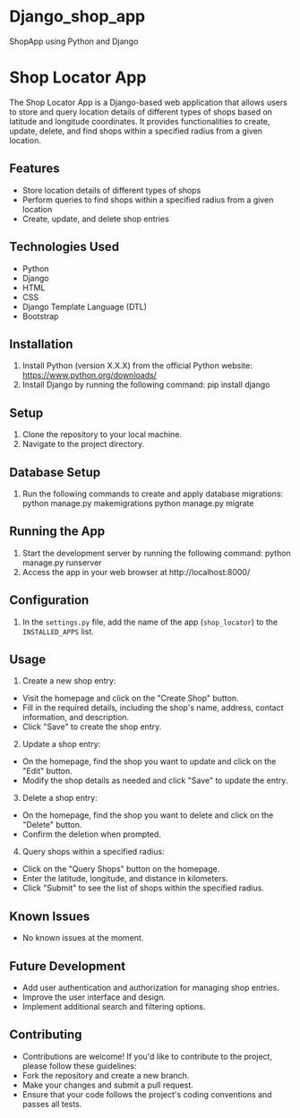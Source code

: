 # Django_shop_app
ShopApp using Python and Django
# Shop Locator App

The Shop Locator App is a Django-based web application that allows users to store and query location details of different types of shops based on latitude and longitude coordinates. It provides functionalities to create, update, delete, and find shops within a specified radius from a given location.

## Features

- Store location details of different types of shops
- Perform queries to find shops within a specified radius from a given location
- Create, update, and delete shop entries

## Technologies Used

- Python
- Django
- HTML
- CSS
- Django Template Language (DTL)
- Bootstrap

## Installation

1. Install Python (version X.X.X) from the official Python website: https://www.python.org/downloads/
2. Install Django by running the following command:
pip install django
## Setup

1. Clone the repository to your local machine.
2. Navigate to the project directory.

## Database Setup

1. Run the following commands to create and apply database migrations:
python manage.py makemigrations
python manage.py migrate
## Running the App

1. Start the development server by running the following command:
python manage.py runserver
2. Access the app in your web browser at http://localhost:8000/

## Configuration

1. In the `settings.py` file, add the name of the app (`shop_locator`) to the `INSTALLED_APPS` list.

## Usage

1. Create a new shop entry:
- Visit the homepage and click on the "Create Shop" button.
- Fill in the required details, including the shop's name, address, contact information, and description.
- Click "Save" to create the shop entry.

2. Update a shop entry:
- On the homepage, find the shop you want to update and click on the "Edit" button.
- Modify the shop details as needed and click "Save" to update the entry.

3. Delete a shop entry:
- On the homepage, find the shop you want to delete and click on the "Delete" button.
- Confirm the deletion when prompted.

4. Query shops within a specified radius:
- Click on the "Query Shops" button on the homepage.
- Enter the latitude, longitude, and distance in kilometers.
- Click "Submit" to see the list of shops within the specified radius.

## Known Issues

- No known issues at the moment.

## Future Development

- Add user authentication and authorization for managing shop entries.
- Improve the user interface and design.
- Implement additional search and filtering options.

## Contributing

- Contributions are welcome! If you'd like to contribute to the project, please follow these guidelines:
- Fork the repository and create a new branch.
- Make your changes and submit a pull request.
- Ensure that your code follows the project's coding conventions and passes all tests.
